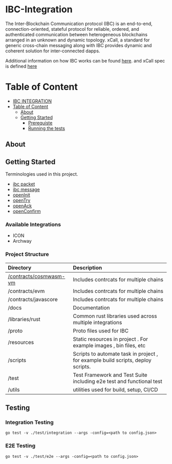 # IBC-Integration
The Inter-Blockchain Communication protocol (IBC) is an end-to-end, connection-oriented, stateful protocol for reliable, ordered, and authenticated communication between heterogeneous blockchains arranged in an unknown and dynamic topology. xCall, a standard for generic cross-chain messaging along with IBC provides dynamic and coherent solution for inter-connected dapps.

Additional information on how IBC works can be found [here](https://ibc.cosmos.network/). and xCall spec is defined [here](https://github.com/icon-project/IIPs/blob/master/IIPS/iip-52.md)

# Table of Content

- [IBC INTEGRATION](#ibc-integration)
- [Table of Content](#table-of-content)
  - [About  ](#about--)
  - [Getting Started  ](#getting-started--)
    - [Prerequiste](#prerequiste)
    - [Running the tests](#testing)
  <!-- - [Deployment  ](#deployment--)
  - [Usage  ](#usage--)
  - [Built Using  ](#built-using--)
  - [Contributing  ](#contributing--)
  - [Acknowledgments  ](#acknowledgments--) -->

## About <a name = "about"> </a>

## Getting Started <a name = "getting_started"> </a>

Terminologies used in this project.
  
- [ibc packet](./docs/terminologies/ibc_terminologies.md)
- [ibc message](./docs/terminologies/ibc_terminologies.md)
- [openInit](./docs/terminologies/ibc_terminologies.md)
- [openTry](./docs/terminologies/ibc_terminologies.md)
- [openAck](./docs/terminologies/ibc_terminologies.md)
- [openConfirm](./docs/terminologies/ibc_terminologies.md)

### Available Integrations
- ICON
- Archway

### Project Structure
| Directory | Description |
|:----------|:------------|
| [/contracts/cosmwasm-vm](./contracts/cosmwasm-vm) | Includes contrcats for multiple chains |
| /contracts/evm | Includes contrcats for multiple chains |
| /contracts/javascore | Includes contrcats for multiple chains |
| /docs | Documentation |
| /libraries/rust | Common rust libraries used across multiple integrations |
| /proto | Proto files used for IBC |
| /resources | Static resources in project . For example images , bin files, etc |
| /scripts | Scripts to automate task in project , for example build scripts, deploy scripts. |
| /test | Test Framework and Test Suite including e2e test and functional test |
| /utils | utilities used for build, setup, CI/CD |

## Testing <a name = "testing"> </a>

### Integration Testing

```
go test -v ./test/integration --args -config=<path to config.json>
```


### E2E Testing

```
go test -v ./test/e2e --args -config=<path to config.json>
```